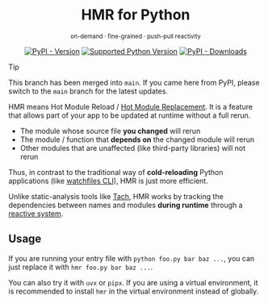 <div align="center">

# HMR for Python

<sup> on-demand · fine-grained · push-pull reactivity </sup>

[![PyPI - Version](https://img.shields.io/pypi/v/hmr)](https://pypi.org/project/hmr/)
[![Supported Python Version](https://img.shields.io/python/required-version-toml?tomlFilePath=https://github.com/promplate/pyth-on-line/raw/refs/heads/reactivity/packages/hmr/pyproject.toml)](https://github.com/promplate/pyth-on-line/blob/reactivity/packages/hmr/pyproject.toml)
[![PyPI - Downloads](https://img.shields.io/pypi/dm/hmr)](https://pepy.tech/projects/hmr)

</div>

> [!TIP]
> This branch has been merged into `main`. If you came here from PyPI, please switch to the `main` branch for the latest updates.

HMR means Hot Module Reload / [Hot Module Replacement](https://webpack.js.org/concepts/hot-module-replacement/). It is a feature that allows part of your app to be updated at runtime without a full rerun.

- The module whose source file **you changed** will rerun
- The module / function that **depends on** the changed module will rerun
- Other modules that are unaffected (like third-party libraries) will not rerun

Thus, in contrast to the traditional way of **cold-reloading** Python applications (like [watchfiles CLI](https://watchfiles.helpmanual.io/cli/)), HMR is just more efficient.

Unlike static-analysis tools like [Tach](https://github.com/gauge-sh/tach), HMR works by tracking the dependencies between names and modules **during runtime** through a [reactive system](https://wikipedia.org/wiki/Reactive_programming).

## Usage

If you are running your entry file with `python foo.py bar baz ...`, you can just replace it with `hmr foo.py bar baz ...`.

You can also try it with `uvx` or `pipx`. If you are using a virtual environment, it is recommended to install `hmr` in the virtual environment instead of globally.
